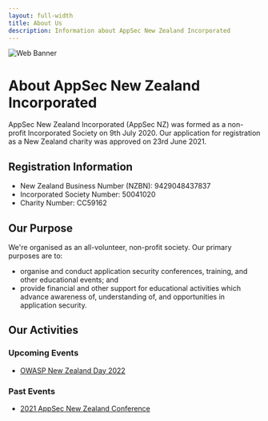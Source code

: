 ```yaml
---
layout: full-width
title: About Us
description: Information about AppSec New Zealand Incorporated
---
```


![Web Banner](/assets/images/AppSecNZ_Web_Banner.png)

# About AppSec New Zealand Incorporated

AppSec New Zealand Incorporated (AppSec NZ) was formed as a non-profit Incorporated Society on 9th July 2020. Our application for registration as a New Zealand charity was approved on 23rd June 2021.

## Registration Information

* New Zealand Business Number (NZBN): 9429048437837
* Incorporated Society Number: 50041020
* Charity Number: CC59162

## Our Purpose

We're organised as an all-volunteer, non-profit society. Our primary purposes are to:

* organise and conduct application security conferences, training, and other educational events; and
* provide financial and other support for educational activities which advance awareness of, understanding of, and opportunities in application security.

## Our Activities

### Upcoming Events

* [OWASP New Zealand Day 2022](/conference-2022)

### Past Events

* [2021 AppSec New Zealand Conference](/conference-2021)

